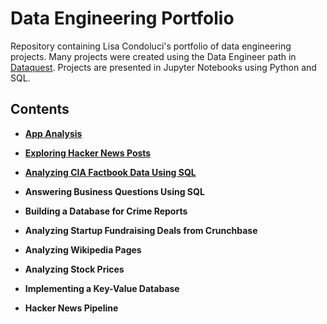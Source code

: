 # Data Engineering Portfolio
Repository containing Lisa Condoluci's portfolio of data engineering projects. Many projects were created using the Data Engineer path in [Dataquest](https://app.dataquest.io/dashboard). Projects are presented in Jupyter Notebooks using Python and SQL. 

## Contents

* __[App Analysis](https://github.com/lisacondoluci/Data-Engineering-Portfolio/blob/master/App%20Analysis.ipynb)__

* __[Exploring Hacker News Posts](https://github.com/lisacondoluci/Data-Engineering-Portfolio/blob/master/Exploring%20Hacker%20News%20Posts.ipynb)__

* __[Analyzing CIA Factbook Data Using SQL](https://github.com/lisacondoluci/Data-Engineering-Portfolio/blob/master/Analyzing%20CIA%20Factbook%20Data%20Using%20SQL.ipynb)__

* __Answering Business Questions Using SQL__

* __Building a Database for Crime Reports__

* __Analyzing Startup Fundraising Deals from Crunchbase__

* __Analyzing Wikipedia Pages__

* __Analyzing Stock Prices__

* __Implementing a Key-Value Database__

* __Hacker News Pipeline__
